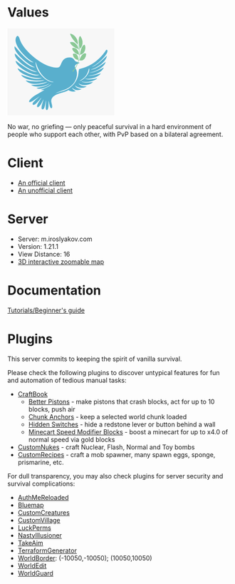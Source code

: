 # Values

![Peace Logo](images/peace.png)

No war, no griefing — only peaceful survival in a hard environment of people who support each other, with PvP based on a bilateral agreement.

# Client

* [An official client](https://www.minecraft.net/en-us/about-minecraft)
* [An unofficial client](https://ru-m.org/)

# Server

* Server: m.iroslyakov.com
* Version: 1.21.1
* View Distance: 16
* [3D interactive zoomable map](http://m.iroslyakov.com/)

# Documentation

[Tutorials/Beginner's guide](https://minecraft.fandom.com/wiki/Tutorials/Beginner%27s_guide)

# Plugins

This server commits to keeping the spirit of vanilla survival.

Please check the following plugins to discover untypical features for fun and automation of tedious manual tasks:

* [CraftBook](https://www.spigotmc.org/resources/craftbook.2083/)
    * [Better Pistons](https://craftbook.enginehub.org/en/3.x/mechanics/better_pistons/) - make pistons that crash blocks, act for up to 10 blocks, push air
    * [Chunk Anchors](https://craftbook.enginehub.org/en/latest/mechanics/chunk_anchor/) - keep a selected world chunk loaded
    * [Hidden Switches](https://craftbook.enginehub.org/en/latest/mechanics/hidden_switch/) - hide a redstone lever or button behind a wall
    * [Minecart Speed Modifier Blocks](https://craftbook.enginehub.org/en/3.x/mechanics/minecart/block/booster_brake/) - boost a minecart for up to x4.0 of normal speed via gold blocks
* [CustomNukes](https://www.spigotmc.org/resources/customnukes.68710/) - craft Nuclear, Flash, Normal and Toy bombs
* [CustomRecipes](https://www.spigotmc.org/resources/customrecipes.89435/) - craft a mob spawner, many spawn eggs, sponge, prismarine, etc.


For dull transparency, you may also check plugins for server security and survival complications:

* [AuthMeReloaded](https://www.spigotmc.org/resources/authmereloaded.6269/)
* [Bluemap](https://www.spigotmc.org/resources/bluemap.83557/)
* [CustomCreatures](https://www.spigotmc.org/resources/customcreatures.68711/)
* [CustomVillage](https://www.spigotmc.org/resources/customvillage.69170/)
* [LuckPerms](https://www.spigotmc.org/resources/luckperms.28140/)
* [NastyIllusioner](https://www.spigotmc.org/resources/nastyillusioner.109715/)
* [TakeAim](https://www.spigotmc.org/resources/takeaim.68713/)
* [TerraformGenerator](https://www.spigotmc.org/resources/terraformgenerator-1-16-5-1-20-1.75132/)
* [WorldBorder](https://www.spigotmc.org/resources/worldborder.60905/): (-10050,-10050); (10050,10050)
* [WorldEdit](https://dev.bukkit.org/projects/worldedit)
* [WorldGuard](https://dev.bukkit.org/projects/worldguard)
